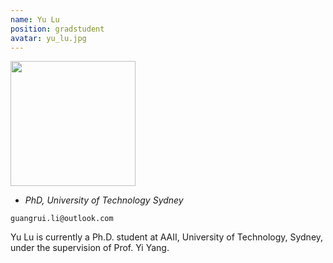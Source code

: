 ```yaml
---
name: Yu Lu
position: gradstudent
avatar: yu_lu.jpg
---
```


<img width="200" src="{{site.baseurl}}/images/people/{{page.avatar}}" data-action="zoom">

- _PhD, University of Technology Sydney_<br>
<!--- _Science coach. Collaborator. Transdisciplinary optimist._-->

<i class="fa fa-envelope-o"></i> `guangrui.li@outlook.com`

Yu Lu is currently a Ph.D. student at AAII, University of Technology, Sydney, under the supervision of Prof. Yi Yang.
